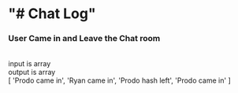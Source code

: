 <h1>"# Chat Log"</h1>
<h3>User Came in and Leave the Chat room</h3>
<br>
input is array
<br>
output is array
<br>
[ 'Prodo came in', 'Ryan came in', 'Prodo hash left', 'Prodo came in' ]